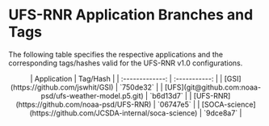 # UFS-RNR Application Branches and Tags

The following table specifies the respective applications and the
corresponding tags/hashes valid for the UFS-RNR v1.0 configurations.

<div align="center">
| Application | Tag/Hash |
| :-------------: | :-----------: |
| [GSI](https://github.com/jswhit/GSI) | `750de32` |
| [UFS](git@github.com:noaa-psd/ufs-weather-model.p5.git) | `b6d13d7` |
| [UFS-RNR](https://github.com/noaa-psd/UFS-RNR) | `06747e5` |
| [SOCA-science](https://github.com/JCSDA-internal/soca-science) | `9dce8a7` |

</div>